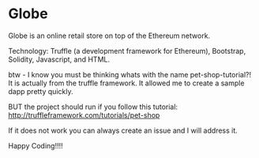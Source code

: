 # Globe

Globe is an online retail store on top of the Ethereum network. 

Technology: Truffle (a development framework for Ethereum), Bootstrap, Solidity, Javascript, and HTML.

btw - I know you must be thinking whats with the name pet-shop-tutorial?!
It is actually from the truffle framework. It allowed me to create a sample dapp pretty quickly.

BUT the project should run if you follow this tutorial: http://truffleframework.com/tutorials/pet-shop

If it does not work you can always create an issue and I will address it.

Happy Coding!!!!
